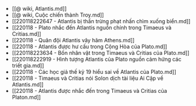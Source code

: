 - [[@ wiki, Atlantis.md]]
- [[@ wiki, Cuộc chiến thành Troy.md]]
- [[220118222647 - Atlantis bị thần trừng phạt nhấn chìm xuống biển.md]]
- [[220118 - Plato nhắc đến Atlantis nguồn chính trong Timaeus và Critias.md]]
- [[220118 - Quân đội Atlantis vây hãm Athens.md]]
- [[220118 - Atlantis được hư cấu trong Cộng Hòa của Plato.md]]
- [[220118223634 - Bốn nhân vật trong Timaeus và Critias của Plato.md]]
- [[220118222919 - Hình tượng Atlantis của Plato nguồn cảm hứng các triết gia.md]]
- [[220118 - Các học giả thế kỷ 19 hiểu sai về Atlantis của Plato.md]]
- [[220118 - Timaeus và Critias nói Solon dịch tài liệu Ai Cập về Atlantis.md]]
- [[220118 - Atlantis được nhắc đến trong Timaeus và Critias của Platon.md]]
